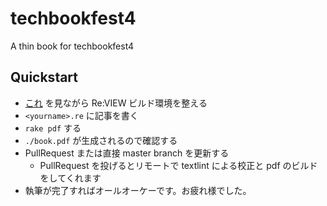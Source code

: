 # techbookfest4

A thin book for techbookfest4

## Quickstart

- [これ](https://github.com/kmuto/review/blob/master/doc/quickstart.md) を見ながら Re:VIEW ビルド環境を整える
- `<yourname>.re` に記事を書く
- `rake pdf` する
- `./book.pdf` が生成されるので確認する
- PullRequest または直接 master branch を更新する
  - PullRequest を投げるとリモートで textlint による校正と pdf のビルドをしてくれます
- 執筆が完了すればオールオーケーです。お疲れ様でした。
